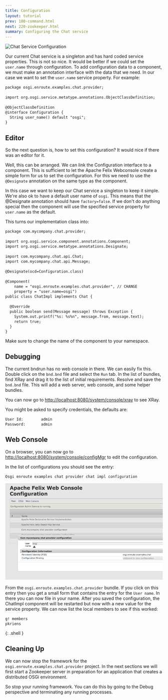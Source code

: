 ```yaml
---
title: Configuration
layout: tutorial
prev: 180-command.html
next: 220-zookeeper.html
summary: Configuring the Chat service
---
```


![Chat Service Configuration](/img/tutorial_rsa/overview-command.png)

Our current Chat service is a singleton and has hard coded service properties. This is not so nice. It would be better if we could set the `user.name` through configuration. To add configuration data to a component, we must make an annotation interface with the data that we need. In our case we want to set the `user.name` service property. For example:

	package osgi.enroute.examples.chat.provider;
	
	import org.osgi.service.metatype.annotations.ObjectClassDefinition;
	
	@ObjectClassDefinition
	@interface Configuration {
	  String user_name() default "osgi";
	}

## Editor

So the next question is, how to set this configuration? It would nice if there was an editor for it.

Well, this can be arranged. We can link the Configuration interface to a component. This is sufficient to let the Apache Felix Webconsole create a simple form for us to set the configuration. For this we need to use the `@Designate` annotation on the same type as the component.

In this case we want to keep our Chat service a singleton to keep it simple. We're also ok to have a default user name of `osgi`. This means that the @Designate annotation should have `factory=false`. If we don't do anything special then the component will use the specified service property for `user.name` as the default.

This turns our implementation class into:

	package com.mycompany.chat.provider;
	
	import org.osgi.service.component.annotations.Component;
	import org.osgi.service.metatype.annotations.Designate;
	
	import com.mycompany.chat.api.Chat;
	import com.mycompany.chat.api.Message;
	
	@Designate(ocd=Configuration.class)
	
	@Component(
		name = "osgi.enroute.examples.chat.provider", // CHANGE 
		property = "user.name=osgi")
	public class ChatImpl implements Chat {
	
	  @Override
	  public boolean send(Message message) throws Exception {
	    System.out.printf("%s: %s%n", message.from, message.text);
	    return true;
	  }
	}
	
Make sure to change the name of the component to your namespace.

## Debugging

The current bndrun has no web console in there. We can easily fix this. Double click on the `bnd.bnd` file and select the `Run` tab. In the list of bundles, find XRay and drag it to the list of initial requirements. Resolve and save the `bnd.bnd` file. This will add a web server, web console, and some helper bundles.

You can now go to [http://localhost:8080/system/console/xray](http://localhost:8080/system/console/xray) to see XRay.
 
You might be asked to specify credentials, the defaults are:

	User Id:		admin
	Password:		admin

## Web Console

On a browser, you can now go to [http://localhost:8080/system/console/configMgr](http://localhost:8080/system/console/configMgr) to edit the configuration.
	
In the list of configurations you should see the entry:

	Osgi enroute examples chat provider chat impl configuration
	
![The configuration editor](/img/tutorial_rsa/webconsole-config-edit.png)

From the `osgi.enroute.examples.chat.provider` bundle. If you click on this entry then you get a small form that contains the entry for the `User name`. In there you can now file in your name. After you saved the configuration, the ChatImpl component will be restarted but now with a new value for the service property. We can now list the local members to see if this worked:

	g! members
	pkriens
{: .shell }


## Cleaning Up

We can now stop the framework for the `osgi.enroute.examples.chat.provider` project. In the next sections we will first start a Zookeeper server in preparation for an application that creates a distributed OSGi environment.

So stop your running framework. You can do this by going to the Debug perspective and terminating any running processes.
